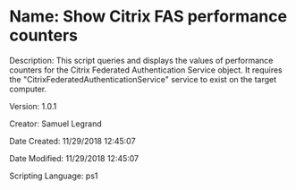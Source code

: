 ﻿# Name: Show Citrix FAS performance counters

Description: This script queries and displays the values of performance counters for the Citrix Federated Authentication Service object. It requires the "CitrixFederatedAuthenticationService" service to exist on the target computer.

Version: 1.0.1

Creator: Samuel Legrand

Date Created: 11/29/2018 12:45:07

Date Modified: 11/29/2018 12:45:07

Scripting Language: ps1

